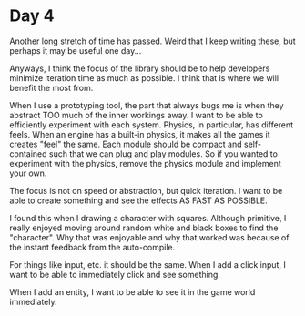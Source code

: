 # Day 4

Another long stretch of time has passed. Weird that I keep writing these, but perhaps it may be useful one day...

Anyways, I think the focus of the library should be to help developers minimize iteration time as much as possible. I think that is where we will benefit the most from.

When I use a prototyping tool, the part that always bugs me is when they abstract TOO much of the inner workings away. I want to be able to efficiently experiment with each system. Physics, in particular, has different feels. When an engine has a built-in physics, it makes all the games it creates "feel" the same. Each module should be compact and self-contained such that we can plug and play modules. So if you wanted to experiment with the physics, remove the physics module and implement your own.

The focus is not on speed or abstraction, but quick iteration. I want to be able to create something and see the effects AS FAST AS POSSIBLE.

I found this when I drawing a character with squares. Although primitive, I really enjoyed moving around random white and black boxes to find the "character". Why that was enjoyable and why that worked was because of the instant feedback from the auto-compile.

For things like input, etc. it should be the same. When I add a click input, I want to be able to immediately click and see something.

When I add an entity, I want to be able to see it in the game world immediately.